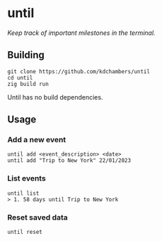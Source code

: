 # until

*Keep track of important milestones in the terminal.*

## Building

```
git clone https://github.com/kdchambers/until
cd until
zig build run
```

Until has no build dependencies.

## Usage
### Add a new event

```
until add <event_description> <date>
until add "Trip to New York" 22/01/2023 
```

### List events

```
until list
> 1. 58 days until Trip to New York
```

### Reset saved data

```
until reset
```
